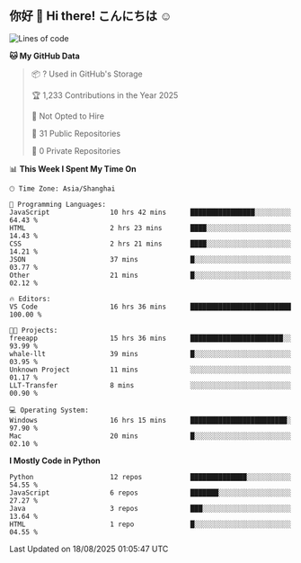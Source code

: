 ## 你好 👋 Hi there! こんにちは ☺️

<!--START_SECTION:waka-->
![Lines of code](https://img.shields.io/badge/From%20Hello%20World%20I%27ve%20Written-249.0%20thousand%20lines%20of%20code-blue)

**🐱 My GitHub Data** 

> 📦 ? Used in GitHub's Storage 
 > 
> 🏆 1,233 Contributions in the Year 2025
 > 
> 🚫 Not Opted to Hire
 > 
> 📜 31 Public Repositories 
 > 
> 🔑 0 Private Repositories 
 > 
📊 **This Week I Spent My Time On** 

```text
🕑︎ Time Zone: Asia/Shanghai

💬 Programming Languages: 
JavaScript               10 hrs 42 mins      ████████████████░░░░░░░░░   64.43 % 
HTML                     2 hrs 23 mins       ████░░░░░░░░░░░░░░░░░░░░░   14.43 % 
CSS                      2 hrs 21 mins       ████░░░░░░░░░░░░░░░░░░░░░   14.21 % 
JSON                     37 mins             █░░░░░░░░░░░░░░░░░░░░░░░░   03.77 % 
Other                    21 mins             █░░░░░░░░░░░░░░░░░░░░░░░░   02.12 % 

🔥 Editors: 
VS Code                  16 hrs 36 mins      █████████████████████████   100.00 % 

🐱‍💻 Projects: 
freeapp                  15 hrs 36 mins      ███████████████████████░░   93.99 % 
whale-llt                39 mins             █░░░░░░░░░░░░░░░░░░░░░░░░   03.95 % 
Unknown Project          11 mins             ░░░░░░░░░░░░░░░░░░░░░░░░░   01.17 % 
LLT-Transfer             8 mins              ░░░░░░░░░░░░░░░░░░░░░░░░░   00.90 % 

💻 Operating System: 
Windows                  16 hrs 15 mins      ████████████████████████░   97.90 % 
Mac                      20 mins             █░░░░░░░░░░░░░░░░░░░░░░░░   02.10 % 
```

**I Mostly Code in Python** 

```text
Python                   12 repos            ██████████████░░░░░░░░░░░   54.55 % 
JavaScript               6 repos             ███████░░░░░░░░░░░░░░░░░░   27.27 % 
Java                     3 repos             ███░░░░░░░░░░░░░░░░░░░░░░   13.64 % 
HTML                     1 repo              █░░░░░░░░░░░░░░░░░░░░░░░░   04.55 % 
```




 Last Updated on 18/08/2025 01:05:47 UTC
<!--END_SECTION:waka-->